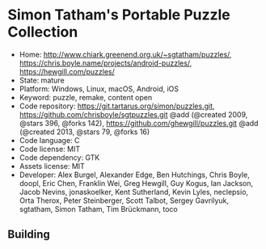 # Simon Tatham's Portable Puzzle Collection

- Home: http://www.chiark.greenend.org.uk/~sgtatham/puzzles/, https://chris.boyle.name/projects/android-puzzles/, https://hewgill.com/puzzles/
- State: mature
- Platform: Windows, Linux, macOS, Android, iOS
- Keyword: puzzle, remake, content open
- Code repository: https://git.tartarus.org/simon/puzzles.git, https://github.com/chrisboyle/sgtpuzzles.git @add (@created 2009, @stars 396, @forks 142), https://github.com/ghewgill/puzzles.git @add (@created 2013, @stars 79, @forks 16)
- Code language: C
- Code license: MIT
- Code dependency: GTK
- Assets license: MIT
- Developer: Alex Burgel, Alexander Edge, Ben Hutchings, Chris Boyle, doopl, Eric Chen, Franklin Wei, Greg Hewgill, Guy Kogus, Ian Jackson, Jacob Nevins, jonaskoelker, Kent Sutherland, Kevin Lyles, neclepsio, Orta Therox, Peter Steinberger, Scott Talbot, Sergey Gavrilyuk, sgtatham, Simon Tatham, Tim Brückmann, toco

## Building
